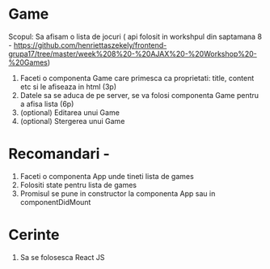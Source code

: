 # Game 
Scopul: Sa afisam o lista de jocuri ( api folosit in workshpul din saptamana 8 - https://github.com/henriettaszekely/frontend-grupa17/tree/master/week%208%20-%20AJAX%20-%20Workshop%20-%20Games)

1. Faceti o componenta Game care primesca ca proprietati: title, content etc si le afiseaza in html (3p)
2. Datele sa se aduca de pe server, se va folosi componenta Game pentru a afisa lista (6p)
3. (optional) Editarea unui Game
4. (optional) Stergerea unui Game

# Recomandari - 
1. Faceti o componenta App unde tineti lista de games
2. Folositi state pentru lista de games
3. Promisul se pune in constructor la componenta App sau in componentDidMount

# Cerinte
1. Sa se folosesca React JS